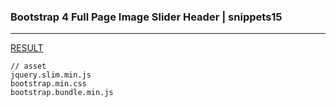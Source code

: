 ### Bootstrap 4 Full Page Image Slider Header | snippets15
---



[RESULT](  )

[]()
[]()
[]()




```
// asset
jquery.slim.min.js
bootstrap.min.css
bootstrap.bundle.min.js
```



```
```

